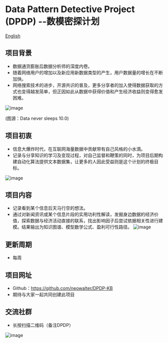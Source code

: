 
# Data Pattern Detective Project (DPDP) --数模密探计划

[English](https://github.com/neowalter/DPDP-KB/blob/main/README.md)

## 项目背景
- 数据通货膨胀后数据分析师的深度内卷。
- 随着网络用户的增加以及新应用新数据类型的产生，用户数据量的增长在不断加快。
- 网络搜索技术的进步，开源共识的普及，更多分享者的加入使得数据获取的方式也变得越发简单，但正因如此从数据中获得价值和产生经济收益则变得愈发困难。

![image](https://user-images.githubusercontent.com/32548283/191934725-5afad120-78ed-4aa7-837b-1e362671226d.png)

(图源：Data never sleeps 10.0)

## 项目初衷
- 信息大爆炸时代，在互联网海量数据中贡献带有自己风格的小水滴。
- 记录与分享知识的学习及变现过程，对自己监督和鞭策的同时，为项目后期构建自动化算法提供文本数据集，让更多的人因此受益则是这个计划的终极目标。

![image](https://user-images.githubusercontent.com/32548283/191934880-6d9044b4-7782-4386-8022-dd9fb2b71b41.png)


## 项目内容
- 记录看到某个信息后天马行空的想法。
- 通过对新闻资讯或某个信息片段的实用功利性解读，发掘身边数据的经济价值，探索数据与经济活动直接的联系，找出影响因子后尝试依据相关性进行建模。结果输出为知识图谱、模型数学公式、盈利可行性路径。
![image](https://user-images.githubusercontent.com/32548283/191934966-211583ab-6202-4010-9f0a-36c847b94e7a.png)


## 更新周期
- 每周

## 项目网址
- Github：https://github.com/neowalter/DPDP-KB
- 期待与大家一起共同创建此项目

## 交流社群
- 长按扫描二维码（备注DPDP）

![image](https://user-images.githubusercontent.com/32548283/191935121-8cbad9b5-da1a-4894-83b8-ef67589882d1.png)

